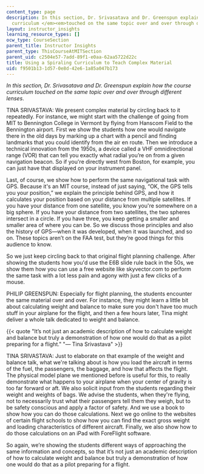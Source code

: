 ```yaml
---
content_type: page
description: In this section, Dr. Srivasatava and Dr. Greenspun explain how the course
  curriculum </em><em>touched on the same topic over and over through different lenses.
layout: instructor_insights
learning_resource_types: []
ocw_type: CourseSection
parent_title: Instructor Insights
parent_type: ThisCourseAtMITSection
parent_uid: c2504e57-7add-89f1-e0aa-62aa5722d22c
title: Using a Spiraling Curriculum to Teach Complex Material
uid: f9501b13-1d57-0e8d-42e6-1a85a047b173
---
```


_In this section, Dr. Srivasatava and Dr. Greenspun explain how the course curriculum_ _touched on the same topic over and over through different lenses_.

TINA SRIVASTAVA: We present complex material by circling back to it repeatedly. For instance, we might start with the challenge of going from MIT to Bennington College in Vermont by flying from Hanscom Field to the Bennington airport. First we show the students how one would navigate there in the old days by marking up a chart with a pencil and finding landmarks that you could identify from the air en route. Then we introduce a technical innovation from the 1950s, a device called a VHF omnidirectional range (VOR) that can tell you exactly what radial you’re on from a given navigation beacon. So if you're directly west from Boston, for example, you can just have that displayed on your instrument panel.

Last, of course, we show how to perform the same navigational task with GPS. Because it's an MIT course, instead of just saying, “OK, the GPS tells you your position,” we explain the principle behind GPS, and how it calculates your position based on your distance from multiple satellites. If you have your distance from one satellite, you know you're somewhere on a big sphere. If you have your distance from two satellites, the two spheres intersect in a circle. If you have three, you keep getting a smaller and smaller area of where you can be. So we discuss those principles and also the history of GPS—when it was developed, when it was launched, and so on. These topics aren’t on the FAA test, but they’re good things for this audience to know.

So we just keep circling back to that original flight planning challenge. After showing the students how you'd use the E6B slide rule back in the 50s, we show them how you can use a free website like skyvector.com to perform the same task with a lot less pain and agony with just a few clicks of a mouse.

PHILIP GREENSPUN: Especially for flight planning, the students encounter the same material over and over. For instance, they might learn a little bit about calculating weight and balance to make sure you don't have too much stuff in your airplane for the flight, and then a few hours later, Tina might deliver a whole talk dedicated to weight and balance.

{{< quote "It’s not just an academic description of how to calculate weight and balance but truly a demonstration of how one would do that as a pilot preparing for a flight." "— Tina Srivastava" >}}

TINA SRIVASTAVA: Just to elaborate on that example of the weight and balance talk, what we're talking about is how you load the aircraft in terms of the fuel, the passengers, the baggage, and how that affects the flight. The physical model plane we mentioned before is useful for this, to really demonstrate what happens to your airplane when your center of gravity is too far forward or aft. We also solicit input from the students regarding their weight and weights of bags. We advise the students, when they're flying, not to necessarily trust what their passengers tell them they weigh, but to be safety conscious and apply a factor of safety. And we use a book to show how you can do those calculations. Next we go online to the websites of certain flight schools to show how you can find the exact gross weight and loading characteristics of different aircraft. Finally, we also show how to do those calculations on an iPad with ForeFlight software.

So again, we’re showing the students different ways of approaching the same information and concepts, so that it’s not just an academic description of how to calculate weight and balance but truly a demonstration of how one would do that as a pilot preparing for a flight.